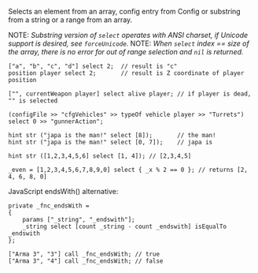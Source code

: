 Selects an element from an array, config entry from Config or substring from a string or a range from an array.

NOTE: *Substring version of `select` operates with ANSI charset, if Unicode support is desired, see `forceUnicode`.*
NOTE: *When `select` index == size of the array, there is no error for out of range selection and `nil` is returned.*

```sqf
["a", "b", "c", "d"] select 2;	// result is "c"
position player select 2;		// result is Z coordinate of player position
```

```sqf
["", currentWeapon player] select alive player; // if player is dead, "" is selected
```

```sqf
(configFile >> "cfgVehicles" >> typeOf vehicle player >> "Turrets") select 0 >> "gunnerAction";
```

```sqf
hint str ("japa is the man!" select [8]);		// the man!
hint str ("japa is the man!" select [0, 7]);	// japa is
```

```sqf
hint str ([1,2,3,4,5,6] select [1, 4]); // [2,3,4,5]
```

```sqf
_even = [1,2,3,4,5,6,7,8,9,0] select { _x % 2 == 0 }; // returns [2, 4, 6, 8, 0]
```

JavaScript endsWith() alternative:
```sqf
private _fnc_endsWith =
{
	params ["_string", "_endswith"];
	_string select [count _string - count _endswith] isEqualTo _endswith
};

["Arma 3", "3"] call _fnc_endsWith; // true
["Arma 3", "4"] call _fnc_endsWith; // false
```